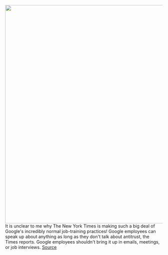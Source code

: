 <img src='https://cdn.vox-cdn.com/thumbor/jDPBuik3KikcmiPjoEXn_AuXjOg=/0x0:2040x1360/1200x800/filters:focal(857x517:1183x843)/cdn.vox-cdn.com/uploads/chorus_image/image/67625340/acastro_201005_1777_googleAntiTrust_0001.0.0.jpg' width='700px' /><br/>
It is unclear to me why The New York Times is making such a big deal of Google's incredibly normal job-training practices! Google employees can speak up about anything as long as they don't talk about antitrust, the Times reports. Google employees shouldn't bring it up in emails, meetings, or job interviews.
<a href='https://www.theverge.com/2020/10/13/21514774/google-antitrust-job-training-instructions'> Source <a/>
